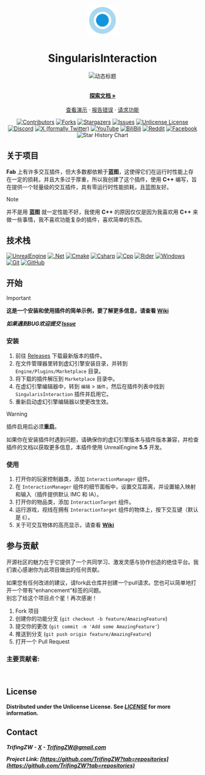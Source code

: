 <div align="center">
  <a href="https://github.com/othneildrew/Best-README-Template">
    <img src="Resources/Icon128.png" alt="Logo" width="80" height="80">
  </a>

  <h1 align="center">SingularisInteraction</h1>
  <img src="https://readme-typing-svg.demolab.com?font=Fira+Code&size=24&duration=3000&pause=500&color=C191FF&center=true&vCenter=true&width=800&lines=🚀+基于+Unreal+Engine+5+的纯C%2B%2B交互插件;⚡+零运行时性能损耗;🎮+蓝图友好" alt="动态标题" />

  <p align="center">
    <br />
    <a href="https://github.com/TrifingZW/SingularisInteraction/wiki"><strong>探索文档 »</strong></a>
    <br />
    <br />
    <a href="https://github.com/TrifingZW/SingularisInteraction">查看演示</a>
    &middot;
    <a href="https://github.com/TrifingZW/SingularisInteraction/issues/new?labels=bug&template=bug-report---.md">报告错误</a>
    &middot;
    <a href="https://github.com/TrifingZW/SingularisInteraction/issues/new?labels=enhancement&template=feature-request---.md">请求功能</a>
  </p>
</div>



<!-- 核心徽章 -->
<div align="center">  
<a href="https://github.com/TrifingZW/SingularisInteraction/graphs/contributors"><img src="https://img.shields.io/github/contributors/TrifingZW/SingularisInteraction.svg?style=for-the-badge" alt="Contributors"></a>
<a href="https://github.com/TrifingZW/SingularisInteraction/forks"><img src="https://img.shields.io/github/forks/TrifingZW/SingularisInteraction.svg?style=for-the-badge" alt="Forks"></a>
<a href="https://github.com/TrifingZW/SingularisInteraction/stargazers"><img src="https://img.shields.io/github/stars/TrifingZW/SingularisInteraction.svg?style=for-the-badge" alt="Stargazers"></a>
<a href="https://github.com/TrifingZW/SingularisInteraction/issues"><img src="https://img.shields.io/github/issues/TrifingZW/SingularisInteraction.svg?style=for-the-badge" alt="Issues"></a>
<a href="https://github.com/TrifingZW/SingularisInteraction/blob/main/LICENSE"><img src="https://img.shields.io/github/license/TrifingZW/SingularisInteraction.svg?style=for-the-badge" alt="Unlicense License"></a>
</div>
<div align="center">  
<a href="https://discord.gg/singularisinteraction"><img src="https://img.shields.io/badge/Discord-5865F2?style=for-the-badge&logo=discord&logoColor=white" alt="Discord"></a>
<a href="https://twitter.com/singularisinteraction"><img src="https://img.shields.io/badge/twitter-000000?style=for-the-badge&logo=x&logoColor=white" alt="X (formally Twitter)"></a>
<a href="https://www.youtube.com/c/singularisinteraction"><img src="https://img.shields.io/badge/YouTube-FF0000?style=for-the-badge&logo=youtube&logoColor=white" alt="YouTube"></a>
<a href="https://www.bilibili.com/singularisinteraction/"><img src="https://img.shields.io/badge/BiliBili-E4405F?style=for-the-badge&logo=bilibili&logoColor=white" alt="BiliBili"></a>
<a href="https://www.reddit.com/r/singularisinteraction/"><img src="https://img.shields.io/badge/Reddit-FF4500?style=for-the-badge&logo=reddit&logoColor=white" alt="Reddit"></a>
<a href="https://www.facebook.com/singularisinteraction/"><img src="https://img.shields.io/badge/Facebook-1877F2?style=for-the-badge&logo=facebook&logoColor=white" alt="Facebook"></a>
</div>
<div align="center">
<picture>
  <source media="(prefers-color-scheme: dark)" srcset="https://api.star-history.com/svg?repos=TrifingZW/SingularisInteraction&type=Date&theme=dark" />
  <source media="(prefers-color-scheme: light)" srcset="https://api.star-history.com/svg?repos=TrifingZW/SingularisInteraction&type=Date" />
  <img alt="Star History Chart" src="https://api.star-history.com/svg?repos=star-history/star-history&type=Date" />
</picture>
</div>

## 关于项目

**Fab** 上有许多交互插件，但大多数都依赖于**蓝图**，这使得它们在运行时性能上存在一定的损耗，并且大多过于厚重，所以我创建了这个插件，使用 **C++**
编写，旨在提供一个轻量级的交互插件，具有零运行时性能损耗，且蓝图友好。

> [!NOTE]
> 并不是用 **蓝图** 就一定性能不好，我使用 **C++** 的原因仅仅是因为我喜欢用 **C++** 来做一些事情，我不喜欢功能复杂的插件，喜欢简单的东西。

## 技术栈

[![UnrealEngine][UnrealEngine-Shield]][UnrealEngine-Url]
[![.Net][.Net-Shield]][.Net-Url]
[![Cmake][Cmake-Shield]][Cmake-Url]
[![Csharp][Csharp-Shield]][Csharp-Url]
[![Cpp][Cpp-Shield]][Cpp-Url]
[![Rider][Rider-Shield]][Rider-Url]
[![Windows][Windows-Shield]][Windows-Url]
[![Git][Git-Shield]][Git-Url]
[![GitHub][GitHub-Shield]][GitHub-Url]

## 开始

> [!IMPORTANT]
> **这是一个安装和使用插件的简单示例，要了解更多信息，请查看 [Wiki](https://github.com/TrifingZW/SingularisInteraction/wiki)**
>
> ***如果遇到BUG欢迎提交 [Issue](https://github.com/TrifingZW/SingularisInteraction/issues)***

### 安装

1. 前往 [Releases](https://github.com/TrifingZW/SingularisInteraction/releases) 下载最新版本的插件。
2. 在文件管理器里转到虚幻引擎安装目录，并转到 `Engine/Plugins/Marketplace` 目录。
3. 将下载的插件解压到 `Marketplace` 目录中。
4. 在虚幻引擎编辑器中，转到 `编辑` > `插件`，然后在插件列表中找到 `SingularisInteraction` 插件并启用它。
5. 重新启动虚幻引擎编辑器以使更改生效。

> [!WARNING]
> 插件启用后必须**重启**。
>
> 如果你在安装插件时遇到问题，请确保你的虚幻引擎版本与插件版本兼容，并检查插件的文档以获取更多信息，本插件使用 UnrealEngine **5.5** 开发。

### 使用

1. 打开你的玩家控制器类，添加 `InteractionManager` 组件。
2. 在 `InteractionManager` 组件的细节面板中，设置交互距离，并设置输入映射和输入（插件提供默认 IMC 和 IA）。
3. 打开你的物品类，添加 `InteractionTarget` 组件。
4. 运行游戏，视线在拥有 `InteractionTarget` 组件的物体上，按下交互键（默认是 `E`）。
5. 关于可交互物体的高亮显示，请查看 **[Wiki](https://github.com/TrifingZW/SingularisInteraction/wiki)**

## 参与贡献

开源社区的魅力在于它提供了一个共同学习、激发灵感与协作创造的绝佳平台。我们衷心感谢你为此项目做出的任何贡献。

如果您有任何改进的建议，请fork此仓库并创建一个pull请求。您也可以简单地打开一个带有“enhancement”标签的问题。  
别忘了给这个项目点个星！再次感谢！

1. Fork 项目
2. 创建你的功能分支 (`git checkout -b feature/AmazingFeature`)
3. 提交你的更改 (`git commit -m 'Add some AmazingFeature'`)
4. 推送到分支 (`git push origin feature/AmazingFeature`)
5. 打开一个 Pull Request

### 主要贡献者:

<a href="https://github.com/TrifingZW/SingularisInteraction/graphs/contributors">
  <img src="https://contrib.rocks/image?repo=TrifingZW/SingularisInteraction"  alt=""/>
</a>

## License

**Distributed under the Unlicense License. See ***[LICENSE](https://github.com/TrifingZW/SingularisInteraction/blob/main/LICENSE)*** for more
information.**

## Contact

***TrifingZW - [X](https://x.com/TrifingZW) - TrifingZW@gmail.com***

***Project Link: [https://github.com/TrifingZW?tab=repositories](https://github.com/TrifingZW?tab=repositories)***



<!-- MARKDOWN LINKS & IMAGES -->
<!-- https://www.markdownguide.org/basic-syntax/#reference-style-links -->

[.Net-Shield]: https://img.shields.io/badge/.NET-5C2D91?style=for-the-badge&logo=.net&logoColor=white

[.Net-Url]: https://dotnet.microsoft.com/

[Cmake-Shield]: https://img.shields.io/badge/CMake-%23008FBA.svg?style=for-the-badge&logo=cmake&logoColor=white

[Cmake-Url]: https://cmake.org/

[UnrealEngine-Shield]: https://img.shields.io/badge/unrealengine-%23313131.svg?style=for-the-badge&logo=unrealengine&logoColor=white

[UnrealEngine-Url]: https://www.unrealengine.com/

[Csharp-Shield]: https://img.shields.io/badge/c%23-%23239120.svg?style=for-the-badge&logo=csharp&logoColor=white

[Csharp-Url]:https://dotnet.microsoft.com/

[Cpp-Shield]: https://img.shields.io/badge/c++-%2300599C.svg?style=for-the-badge&logo=c%2B%2B&logoColor=white

[Cpp-Url]:https://dotnet.microsoft.com/

[Rider-Shield]: https://img.shields.io/badge/Rider-000000.svg?style=for-the-badge&logo=Rider&logoColor=white&color=black&labelColor=crimson

[Rider-Url]: https://www.jetbrains.com/rider/

[Windows-Shield]: https://img.shields.io/badge/Windows-0078D6?style=for-the-badge&logo=windows&logoColor=white

[Windows-Url]: https://www.microsoft.com/zh-cn/windows

[Git-Shield]: https://img.shields.io/badge/git-%23F05033.svg?style=for-the-badge&logo=git&logoColor=white

[Git-Url]: https://git-scm.com/

[GitHub-Shield]: https://img.shields.io/badge/github-%23121011.svg?style=for-the-badge&logo=github&logoColor=white

[GitHub-Url]: https://github.com/

